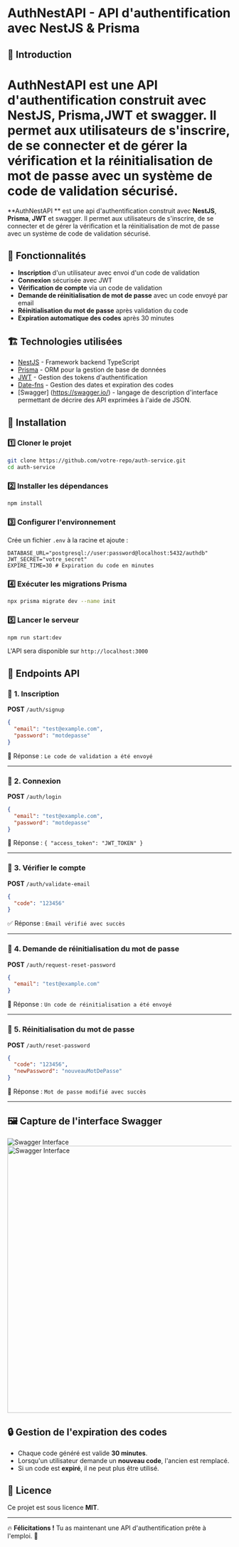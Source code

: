 # AuthNestAPI  - API d'authentification avec NestJS & Prisma

## 🚀 Introduction
**AuthNestAPI** est une API d'authentification construit avec **NestJS**, **Prisma**,**JWT** et **swagger**. Il permet aux utilisateurs de s'inscrire, de se connecter et de gérer la vérification et la réinitialisation de mot de passe avec un système de code de validation sécurisé.
=======
**AuthNestAPI ** est une api d'authentification construit avec **NestJS**, **Prisma**, **JWT** et swagger. Il permet aux utilisateurs de s'inscrire, de se connecter et de gérer la vérification et la réinitialisation de mot de passe avec un système de code de validation sécurisé.

## 📌 Fonctionnalités
- **Inscription** d'un utilisateur avec envoi d'un code de validation
- **Connexion** sécurisée avec JWT
- **Vérification de compte** via un code de validation
- **Demande de réinitialisation de mot de passe** avec un code envoyé par email
- **Réinitialisation du mot de passe** après validation du code
- **Expiration automatique des codes** après 30 minutes

## 🏗️ Technologies utilisées
- [NestJS](https://nestjs.com/) - Framework backend TypeScript
- [Prisma](https://www.prisma.io/) - ORM pour la gestion de base de données
- [JWT](https://jwt.io/) - Gestion des tokens d'authentification
- [Date-fns](https://date-fns.org/) - Gestion des dates et expiration des codes
- [Swagger] (https://swagger.io/) - langage de description d'interface permettant de décrire des API exprimées à l'aide de JSON.

## 📖 Installation

### 1️⃣ **Cloner le projet**
```sh
git clone https://github.com/votre-repo/auth-service.git
cd auth-service
```

### 2️⃣ **Installer les dépendances**
```sh
npm install
```

### 3️⃣ **Configurer l'environnement**
Crée un fichier `.env` à la racine et ajoute :
```env
DATABASE_URL="postgresql://user:password@localhost:5432/authdb"
JWT_SECRET="votre_secret"
EXPIRE_TIME=30 # Expiration du code en minutes
```

### 4️⃣ **Exécuter les migrations Prisma**
```sh
npx prisma migrate dev --name init
```

### 5️⃣ **Lancer le serveur**
```sh
npm run start:dev
```
L'API sera disponible sur `http://localhost:3000`

## 🔑 Endpoints API

### 📌 **1. Inscription**
**POST** `/auth/signup`
```json
{
  "email": "test@example.com",
  "password": "motdepasse"
}
```
📩 Réponse : `Le code de validation a été envoyé`

---

### 📌 **2. Connexion**
**POST** `/auth/login`
```json
{
  "email": "test@example.com",
  "password": "motdepasse"
}
```
🔑 Réponse : `{ "access_token": "JWT_TOKEN" }`

---

### 📌 **3. Vérifier le compte**
**POST** `/auth/validate-email`
```json
{
  "code": "123456"
}
```
✅ Réponse : `Email vérifié avec succès`

---

### 📌 **4. Demande de réinitialisation du mot de passe**
**POST** `/auth/request-reset-password`
```json
{
  "email": "test@example.com"
}
```
📩 Réponse : `Un code de réinitialisation a été envoyé`

---

### 📌 **5. Réinitialisation du mot de passe**
**POST** `/auth/reset-password`
```json
{
  "code": "123456",
  "newPassword": "nouveauMotDePasse"
}
```
🔄 Réponse : `Mot de passe modifié avec succès`

---

## 🖼️ Capture de l'interface Swagger

![Swagger Interface](./images/interface.png)
<img src="./images/swagger-interface.png" alt="Swagger Interface" width="600"/>

## 🔒 Gestion de l'expiration des codes
- Chaque code généré est valide **30 minutes**.
- Lorsqu'un utilisateur demande un **nouveau code**, l'ancien est remplacé.
- Si un code est **expiré**, il ne peut plus être utilisé.

## 📜 Licence
Ce projet est sous licence **MIT**.

---

🔥 **Félicitations !** Tu as maintenant une API d'authentification prête à l'emploi. 🚀

